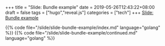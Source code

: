 +++
title = "Slide: Bundle example"
date = 2019-05-26T12:43:22+08:00
draft = false
tags = ["hugo","reveal.js"]
categories = ["tech"]
+++
<a href="/slide/slide-bundle-example/" target="_blank">Slide: Bundle example</a>
<!--more-->
{{% code file="/slide/slide-bundle-example/index.md" language="golang" %}}
{{% code file="/slide/slide-bundle-example/continued.md" language="golang" %}}
